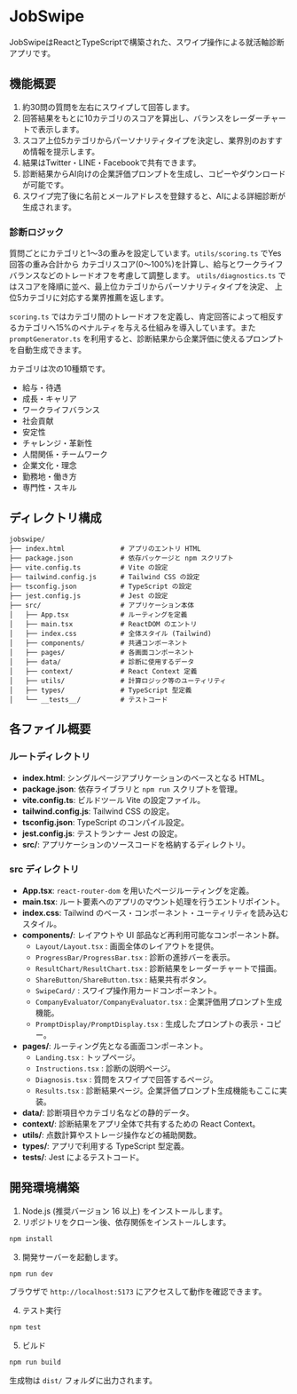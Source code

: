 # JobSwipe

JobSwipeはReactとTypeScriptで構築された、スワイプ操作による就活軸診断アプリです。

## 機能概要

1. 約30問の質問を左右にスワイプして回答します。
2. 回答結果をもとに10カテゴリのスコアを算出し、バランスをレーダーチャートで表示します。
3. スコア上位5カテゴリからパーソナリティタイプを決定し、業界別のおすすめ情報を提示します。
4. 結果はTwitter・LINE・Facebookで共有できます。
5. 診断結果からAI向けの企業評価プロンプトを生成し、コピーやダウンロードが可能です。
6. スワイプ完了後に名前とメールアドレスを登録すると、AIによる詳細診断が生成されます。

### 診断ロジック

質問ごとにカテゴリと1～3の重みを設定しています。`utils/scoring.ts` でYes回答の重み合計から
カテゴリスコア(0～100%)を計算し、給与とワークライフバランスなどのトレードオフを考慮して調整します。
`utils/diagnostics.ts` ではスコアを降順に並べ、最上位カテゴリからパーソナリティタイプを決定、
上位5カテゴリに対応する業界推薦を返します。

`scoring.ts` ではカテゴリ間のトレードオフを定義し、肯定回答によって相反するカテゴリへ15%のペナルティを与える仕組みを導入しています。また `promptGenerator.ts` を利用すると、診断結果から企業評価に使えるプロンプトを自動生成できます。

カテゴリは次の10種類です。

- 給与・待遇
- 成長・キャリア
- ワークライフバランス
- 社会貢献
- 安定性
- チャレンジ・革新性
- 人間関係・チームワーク
- 企業文化・理念
- 勤務地・働き方
- 専門性・スキル

## ディレクトリ構成

```
jobswipe/
├── index.html              # アプリのエントリ HTML
├── package.json            # 依存パッケージと npm スクリプト
├── vite.config.ts          # Vite の設定
├── tailwind.config.js      # Tailwind CSS の設定
├── tsconfig.json           # TypeScript の設定
├── jest.config.js          # Jest の設定
├── src/                    # アプリケーション本体
│   ├── App.tsx             # ルーティングを定義
│   ├── main.tsx            # ReactDOM のエントリ
│   ├── index.css           # 全体スタイル (Tailwind)
│   ├── components/         # 共通コンポーネント
│   ├── pages/              # 各画面コンポーネント
│   ├── data/               # 診断に使用するデータ
│   ├── context/            # React Context 定義
│   ├── utils/              # 計算ロジック等のユーティリティ
│   ├── types/              # TypeScript 型定義
│   └── __tests__/          # テストコード
```

## 各ファイル概要

### ルートディレクトリ
- **index.html**: シングルページアプリケーションのベースとなる HTML。
- **package.json**: 依存ライブラリと `npm run` スクリプトを管理。
- **vite.config.ts**: ビルドツール Vite の設定ファイル。
- **tailwind.config.js**: Tailwind CSS の設定。
- **tsconfig.json**: TypeScript のコンパイル設定。
- **jest.config.js**: テストランナー Jest の設定。
- **src/**: アプリケーションのソースコードを格納するディレクトリ。

### src ディレクトリ
- **App.tsx**: `react-router-dom` を用いたページルーティングを定義。
- **main.tsx**: ルート要素へのアプリのマウント処理を行うエントリポイント。
- **index.css**: Tailwind のベース・コンポーネント・ユーティリティを読み込むスタイル。
- **components/**: レイアウトや UI 部品など再利用可能なコンポーネント群。
  - `Layout/Layout.tsx` : 画面全体のレイアウトを提供。
  - `ProgressBar/ProgressBar.tsx` : 診断の進捗バーを表示。
  - `ResultChart/ResultChart.tsx` : 診断結果をレーダーチャートで描画。
  - `ShareButton/ShareButton.tsx` : 結果共有ボタン。
  - `SwipeCard/` : スワイプ操作用カードコンポーネント。
  - `CompanyEvaluator/CompanyEvaluator.tsx` : 企業評価用プロンプト生成機能。
  - `PromptDisplay/PromptDisplay.tsx` : 生成したプロンプトの表示・コピー。
- **pages/**: ルーティング先となる画面コンポーネント。
  - `Landing.tsx` : トップページ。
  - `Instructions.tsx` : 診断の説明ページ。
  - `Diagnosis.tsx` : 質問をスワイプで回答するページ。
  - `Results.tsx` : 診断結果ページ。企業評価プロンプト生成機能もここに実装。
- **data/**: 診断項目やカテゴリ名などの静的データ。
- **context/**: 診断結果をアプリ全体で共有するための React Context。
- **utils/**: 点数計算やストレージ操作などの補助関数。
- **types/**: アプリで利用する TypeScript 型定義。
- **__tests__/**: Jest によるテストコード。

## 開発環境構築

1. Node.js (推奨バージョン 16 以上) をインストールします。
2. リポジトリをクローン後、依存関係をインストールします。

```bash
npm install
```

3. 開発サーバーを起動します。

```bash
npm run dev
```

ブラウザで `http://localhost:5173` にアクセスして動作を確認できます。

4. テスト実行

```bash
npm test
```

5. ビルド

```bash
npm run build
```

生成物は `dist/` フォルダに出力されます。
